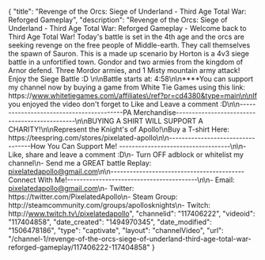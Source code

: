 {
    "title": "Revenge of the Orcs: Siege of Underland - Third Age Total War: Reforged Gameplay",
    "description": "Revenge of the Orcs: Siege of Underland - Third Age Total War: Reforged Gameplay - Welcome back to Third Age Total War!  Today's battle is set in the 4th age and the orcs are seeking revenge on the free people of Middle-earth.  They call themselves the spawn of Sauron.  This is a made up scenario by Horton is a 4v3 siege battle in a unfortified town.  Gondor and two armies from the kingdom of Arnor defend.  Three Mordor armies, and 1 Misty mountain army attack!  Enjoy the Siege Battle :D \n\nBattle starts at: 4:58\n\n****You can support my channel now by buying a game from White Tie Games using this link: https:\/\/www.whitetiegames.com\/affiliates\/ref?pr=cd4380&type=main\n\nIf you enjoyed the video don't forget to Like and Leave a comment :D\n\n-----------------------------------------PA Merchandise----------------------------------------------\n\nBUYING A SHIRT WILL SUPPORT A CHARITY!\n\nRepresent the Knight's of Apollo!\nBuy a T-shirt Here: https:\/\/teespring.com\/stores\/pixelated-apollo\n\n----------------------------------How You Can Support Me! -----------------------------------\n\n- Like, share and leave a comment :D\n- Turn OFF adblock or whitelist my channel\n- Send me a GREAT battle Replay: pixelatedapollo@gmail.com\n\n------------------------------------------Connect With Me!-----------------------------------------\n\n- Email: pixelatedapollo@gmail.com\n- Twitter: https:\/\/twitter.com\/PixelatedApollo\n- Steam Group:  http:\/\/steamcommunity.com\/groups\/apollosknights\n- Twitch: http:\/\/www.twitch.tv\/pixelatedapollo",
    "channelid": "117406222",
    "videoid": "117404858",
    "date_created": "1494970345",
    "date_modified": "1506478186",
    "type": "captivate",
    "layout": "channelVideo",
    "url": "\/channel-1\/revenge-of-the-orcs-siege-of-underland-third-age-total-war-reforged-gameplay\/117406222-117404858"
}
